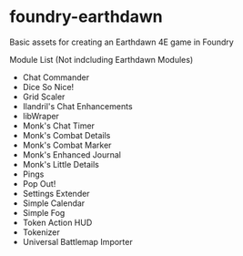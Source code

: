 # foundry-earthdawn
Basic assets for creating an Earthdawn 4E game in Foundry

Module List  (Not indcluding Earthdawn Modules)<BR>
<ul>
	<li>Chat Commander
 	<li>Dice So Nice!
	<li>Grid Scaler
 	<li>Ilandril's Chat Enhancements
	<li>libWraper
 	<li>Monk's Chat Timer
	<li>Monk's Combat Details
 	<li>Monk's Combat Marker
	<li>Monk's Enhanced Journal
 	<li>Monk's Little Details
	<li>Pings
 	<li>Pop Out!
	<li>Settings Extender
 	<li>Simple Calendar
	<li>Simple Fog
 	<li>Token Action HUD
	<li>Tokenizer
 	<li>Universal Battlemap Importer
</ul>
